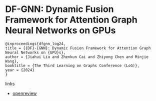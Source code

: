 # DF-GNN: Dynamic Fusion Framework for Attention Graph Neural Networks on GPUs

```
@inproceedings{dfgnn_log24,
title = {{DF}-{GNN}: Dynamic Fusion Framework for Attention Graph Neural Networks on {GPU}s},
author = {Jiahui Liu and Zhenkun Cai and Zhiyong Chen and Minjie Wang},
booktitle = {The Third Learning on Graphs Conference (LoG)},
year = {2024}
}
```

links
- [openreview](https://openreview.net/forum?id=8GNDnBbUfF)
